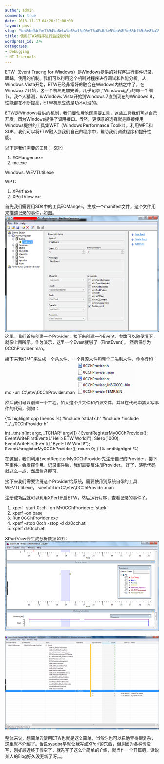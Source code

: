 ```yaml
---
author: admin
comments: true
date: 2013-11-17 04:20:11+00:00
layout: post
slug: '%e4%bd%bf%e7%94%a8etw%e5%af%b9%e7%a8%8b%e5%ba%8f%e8%bf%9b%e8%a1%8c%e7%9b%91%e6%8e%a7%e5%92%8c%e5%88%86%e6%9e%90'
title: 使用ETW对程序进行监控和分析
wordpress_id: 376
categories:
- Debugging
- NT Internals
---
```


ETW（Event Tracing for Windows）是Windows提供的对程序进行事件记录，跟踪，使用的机制。我们可以利用这个机制对程序进行调试和性能分析。从Windows Vista开始，ETW已经非常好的融合在Windows内核之中了，在Windows 7开始，这一个机制更加完善，几乎记录了Windows运行的每一个细节。我个人猜测，从Windows Vista开始到Windows 7直到现在的Windows 8，性能都在不断提高，ETW机制应该是功不可没的。

ETW是Windows提供的机制，我们要使用他还需要工具，这些工具我们可以自己开发，因为Windows提供了调用接口。当然，更惬意的选择就是直接使用Windows提供的工具集WPT（Windows Performance Toolkit）。利用WPT和SDK，我们可以将ETW融入到我们自己的程序中，帮助我们调试程序和提升性能。

以下是我们需要的工具：
SDK:
1. ECMangen.exe
2. mc.exe

Windows:
WEVTUtil.exe

WPT:
1. XPerf.exe
2. XPerfView.exe

首先我们需要用SDK中的工具ECMangen，生成一个manifest文件，这个文件用来描述记录的事件，如图。
[![20131117114336](/uploads/2013/11/20131117114336.png)](/uploads/2013/11/20131117114336.png)
这里，我们首先创建一个Provider，接下来创建一个Event，参数可以随便填下，就像上图所示。作为演示，这里一个Event就够了（FirstEvent）。
然后保存为0CChProvider.man。

接下来我们MC来生成一个头文件，一个资源文件和两个二进制文件。命令行如：
mc -um C:\etw\0CChProvider.man
[![20131117114801](/uploads/2013/11/20131117114801.png)](/uploads/2013/11/20131117114801.png)

然后我们可以创建一个工程，加入这个头文件和资源文件。并且在代码中插入写事件的代码，例如：

{% highlight cpp linenos %}
#include "stdafx.h"
#include 
#include "../../0CChProvider.h"


int _tmain(int argc, _TCHAR* argv[])
{
    EventRegisterMy0CChProvider();
    EventWriteFirstEvent(L"Hello ETW World!");
    Sleep(1000);
    EventWriteFirstEvent(L"Bye ETW World!");
    EventUnregisterMy0CChProvider();
    return 0;
}
 {% endhighlight %}

在这里，我们利用EventRegisterMy0CChProvider先注册自己的Provider，接下写事件才会发挥作用。记录事件后，我们需要反注册Provider。
好了，演示代码就这么一点，然后编译即可。

接下来我们需要注册这个Provider给系统，需要使用到系统自带的工具WEVTUtil.exe。
wevtutil im C:\etw\0CChProvider.man

注册成功后就可以利用XPerf开启ETW，然后运行程序，查看记录的事件了。

1. xperf -start 0cch -on My0CChProvider:::'stack'
2. xperf -on base
3. Run 0CChProvider.exe
4. xperf -stop 0cch -stop -d d:\0cch.etl
5. xperf d:\0cch.etl

XPerfView会生成分析数据如图：
[![20131117115853](/uploads/2013/11/20131117115853.png)](/uploads/2013/11/20131117115853.png)

[![20131117120007](/uploads/2013/11/20131117120007-1024x622.png)](/uploads/2013/11/20131117120007.png)

整体来说，想简单的使用ETW也就是这么简单，当然你也可以把他弄得很复杂，这里就不介绍了。话说[sysdbg](http://sysdbg.com/)早就让我写点XPerf的东西，但是因为各种懒没写，刚好最近终于有空了，就先写了这么个简单的介绍，就当作一个开篇吧，话说某人的Blog好久没更新了呀。。。
